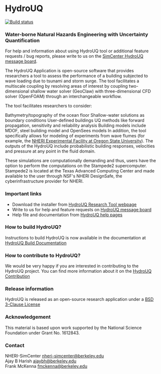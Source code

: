 # HydroUQ 


[![Build status](https://ci.appveyor.com/api/projects/status/k1cfrfmjsq14akso?svg=true)](https://ci.appveyor.com/project/fmckenna/hydrouq)

### Water-borne Natural Hazards Engineering with Uncertainty Quantification ###

For help and information about using HydroUQ tool or additional feature requests / bug reports, please write to us on the [SimCenter HydroUQ message board](http://simcenter-messageboard.designsafe-ci.org/smf/index.php?board=17.0). 

The HydroUQ Application is open-source software that provides researchers a tool to assess the performance of a building subjected to wave loading due to tsunami and storm surge. The tool facilitates a multiscale coupling by resolving areas of interest by coupling two-dimensional shallow water solver (GeoClaw) with three-dimensional CFD solver (OpenFOAM) through an interchangeable workflow.

The tool facilitates researchers to consider:

Bathymetry/topography of the ocean floor
Shallow-water solutions as boundary conditions
User-defined buildings
UQ methods like forward propagation, sensitivity and reliability analysis
Building models include MDOF, steel building model and OpenSees models
In addition, the tool specifically allows for modeling of experiments from wave flumes (for example, the [NHERI Experimental Facility at Oregon State University](https://oregonstate.designsafe-ci.org)). The outputs of the HydroUQ include probabilistic building responses, velocities and pressure at any point in the fluid domain.

These simulations are computationally demanding and thus, users have the option to perform the computations on the Stampede2 supercomputer. Stampede2 is located at the Texas Advanced Computing Center and made available to the user through NSF's NHERI DesignSafe, the cyberinfrastructure provider for NHERI.

### Important links

- Download the installer from [HydroUQ Research Tool webpage](https://simcenter.designsafe-ci.org/research-tools/hydro-uq)
- Write to us for help and feature requests on [HydroUQ message board](http://simcenter-messageboard.designsafe-ci.org/smf/index.php?board=17.0)
- Help file and documentation from [HydroUQ help pages](https://nheri-simcenter.github.io/Hydro-Documentation)

### How to build HydroUQ?

Instructions to build HydroUQ is now available in the documentation at [HydroUQ Build Documentation](https://nheri-simcenter.github.io/Hydro-Documentation/Hydro/devman/build.html)

### How to contribute to HydroUQ?

We would be very happy if you are interested in contributing to the HydroUQ project. You can find more information about it on the [HydroUQ Contribution](https://github.com/NHERI-SimCenter/HydroUQ/blob/master/CONTRIBUTING.md)

### Release information

HydroUQ is released as an open-source research application under a [BSD 3-Clause License](https://nheri-simcenter.github.io/Hydro-Documentation/common/front-matter/license.html)

### Acknowledgement

This material is based upon work supported by the National Science Foundation under Grant No. 1612843.

### Contact

NHERI-SimCenter nheri-simcenter@berkeley.edu \
Ajay B Harish ajaybh@berkeley.edu \
Frank McKenna fmckenna@berkeley.edu
